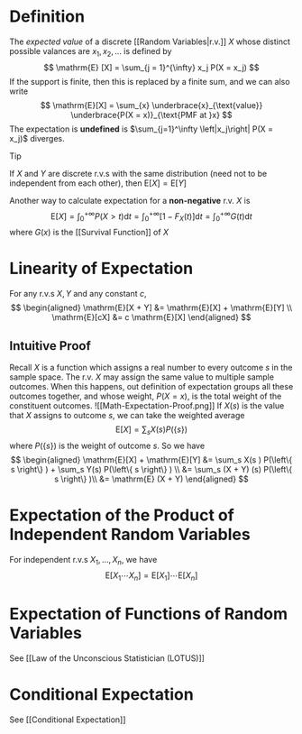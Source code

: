 # Definition
The *expected value* of a discrete [[Random Variables|r.v.]] $X$ whose distinct possible valances are $x_1,x_2, \ldots$ is defined by
$$
\mathrm{E} [X] = \sum_{j = 1}^{\infty} x_j P(X = x_j)
$$
If the support is finite, then this is replaced by a finite sum, and we can also write
$$
\mathrm{E}[X] = \sum_{x} \underbrace{x}_{\text{value}} \underbrace{P(X = x)}_{\text{PMF at }x}
$$
The expectation is **undefined** is $\sum_{j=1}^\infty \left|x_j\right| P(X = x_j)$ diverges.

> [!Tip]
> If $X$ and $Y$ are discrete r.v.s with the same distribution (need not to be independent from each other), then $\mathrm{E}[X] = \mathrm{E}[Y]$

Another way to calculate expectation for a **non-negative** r.v. $X$ is
$$
\mathrm{E}[X] = \int_0^{+\infty} P(X > t) \mathrm{d}t = \int_0^{+\infty} \left[ 1 - F_X(t) \right]  \mathrm{d}t = \int_0^{+\infty}  G(t) \mathrm{d}t
$$
where $G(x)$ is the [[Survival Function]] of $X$
# Linearity of Expectation
For any r.v.s $X, Y$ and any constant $c$,
$$
\begin{aligned}
\mathrm{E}[X + Y] &= \mathrm{E}[X] + \mathrm{E}[Y] \\
\mathrm{E}[cX] &= c \mathrm{E}[X]
\end{aligned}
$$
## Intuitive Proof
Recall $X$ is a function which assigns a real number to every outcome $s$ in the sample space. The r.v. $X$ may assign the same value to multiple sample outcomes. When this happens, out definition of expectation groups all these outcomes together, and whose weight, $P(X = x)$, is the total weight of the constituent outcomes.
![[Math-Expectation-Proof.png]]
If $X(s)$ is the value that $X$ assigns to outcome $s$, we can take the weighted average
$$
\mathrm{E}[X] = \sum_s X(s) P(\left\{ s \right\} )
$$
where $P(\left\{ s \right\})$ is the weight of outcome $s$. So we have
$$
\begin{aligned}
\mathrm{E}[X] + \mathrm{E}[Y] &= \sum_s X(s ) P(\left\{ s \right\} ) + \sum_s Y(s) P(\left\{ s \right\} ) \\
&= \sum_s (X + Y) (s) P(\left\{ s \right\} )\\
&= \mathrm{E} (X + Y)
\end{aligned}
$$
# Expectation of the Product of Independent Random Variables
For independent r.v.s $X_1, \ldots ,X_n$, we have
$$
\mathrm{E}[X_1 \cdots X_n] = \mathrm{E}[X_1] \cdots \mathrm{E}[X_n]
$$
# Expectation of Functions of Random Variables
See [[Law of the Unconscious Statistician (LOTUS)]]

# Conditional Expectation
See [[Conditional Expectation]]